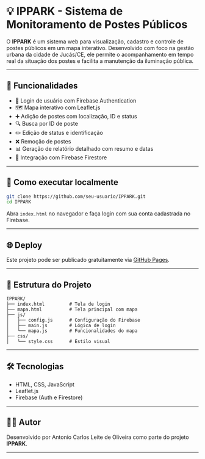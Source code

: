 
# 💡 IPPARK - Sistema de Monitoramento de Postes Públicos

O **IPPARK** é um sistema web para visualização, cadastro e controle de postes públicos em um mapa interativo. Desenvolvido com foco na gestão urbana da cidade de Jucás/CE, ele permite o acompanhamento em tempo real da situação dos postes e facilita a manutenção da iluminação pública.

---

## 🔧 Funcionalidades

- 🔐 Login de usuário com Firebase Authentication
- 🗺️ Mapa interativo com Leaflet.js
- ➕ Adição de postes com localização, ID e status
- 🔍 Busca por ID de poste
- ✏️ Edição de status e identificação
- ❌ Remoção de postes
- 📊 Geração de relatório detalhado com resumo e datas
- 💾 Integração com Firebase Firestore

---

## 🚀 Como executar localmente

```bash
git clone https://github.com/seu-usuario/IPPARK.git
cd IPPARK
```

Abra `index.html` no navegador e faça login com sua conta cadastrada no Firebase.

---

## 🌐 Deploy

Este projeto pode ser publicado gratuitamente via [GitHub Pages](https://pages.github.com/).

---

## 📁 Estrutura do Projeto

```
IPPARK/
├── index.html         # Tela de login
├── mapa.html          # Tela principal com mapa
├── js/
│   ├── config.js      # Configuração do Firebase
│   ├── main.js        # Lógica de login
│   └── mapa.js        # Funcionalidades do mapa
├── css/
│   └── style.css      # Estilo visual
```

---

## 🛠️ Tecnologias

- HTML, CSS, JavaScript
- Leaflet.js
- Firebase (Auth e Firestore)

---

## 🧑‍💻 Autor

Desenvolvido por Antonio Carlos Leite de Oliveira como parte do projeto **IPPARK**.

---
